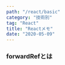 ```yaml
---
path: "/react/basic"
category: "技術別"
tag: "React"
title: "Reactメモ"
date: "2020-05-09"
---
```



### forwardRefとは

